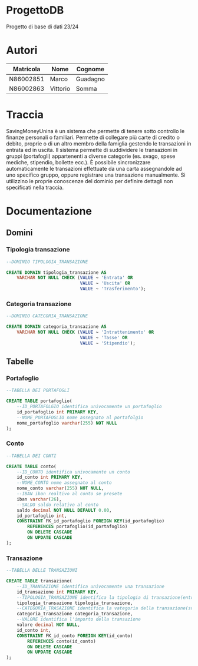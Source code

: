 # ProgettoDB
Progetto di base di dati 23/24

# Autori
|Matricola|Nome|Cognome|
|---------|----|-------|
|N86002851|Marco|Guadagno|
|N86002863|Vittorio|Somma|

# Traccia
SavingMoneyUnina è un sistema che permette di tenere sotto controllo le finanze personali o familiari.
Permette di collegare più carte di credito o debito, proprie o di un altro membro della famiglia gestendo
le transazioni in entrata ed in uscita. Il sistema permette di suddividere le transazioni in gruppi
(portafogli) appartenenti a diverse categorie (es. svago, spese mediche, stipendio, bollette ecc.). È
possibile sincronizzare automaticamente le transazioni effettuate da una carta assegnandole ad uno
specifico gruppo, oppure registrare una transazione manualmente. Si utilizzino le proprie conoscenze
del dominio per definire dettagli non specificati nella traccia.

# Documentazione

## Domini

### Tipologia transazione
```SQL
--DOMINIO TIPOLOGIA_TRANSAZIONE

CREATE DOMAIN tipologia_transazione AS 
    VARCHAR NOT NULL CHECK (VALUE ~ 'Entrata' OR
                            VALUE ~ 'Uscita' OR
                            VALUE ~ 'Trasferimento');
```

### Categoria transazione
```SQL
--DOMINIO CATEGORIA_TRANSAZIONE

CREATE DOMAIN categoria_transazione AS 
    VARCHAR NOT NULL CHECK (VALUE ~ 'Intrattenimento' OR
                            VALUE ~ 'Tasse' OR
                            VALUE ~ 'Stipendio');
```

## Tabelle

### Portafoglio
```SQL
--TABELLA DEI PORTAFOGLI

CREATE TABLE portafoglio(
    --ID_PORTAFOLGIO identifica univocamente un portafoglio
    id_portafoglio int PRIMARY KEY,
    --NOME_PORTAFOGLIO nome assegnato al portafolgio
    nome_portafoglio varchar(255) NOT NULL
);
```
### Conto
```SQL
--TABELLA DEI CONTI

CREATE TABLE conto(
    --ID_CONTO identifica univocamente un conto
    id_conto int PRIMARY KEY,
    --NOME_CONTO nome assegnato al conto
    nome_conto varchar(255) NOT NULL,
    --IBAN iban realtivo al conto se presete
    iban varchar(26),
    --SALDO saldo relativo al conto
    saldo decimal NOT NULL DEFAULT 0.00,
    id_portafoglio int,
    CONSTRAINT FK_id_portafoglio FOREIGN KEY(id_portafoglio)
        REFERENCES portafoglio(id_portafoglio)
        ON DELETE CASCADE
        ON UPDATE CASCADE
);
```
### Transazione
```SQL
--TABELLA DELLE TRANSAZIONI

CREATE TABLE transazione(
    --ID_TRANSAZIONE identifica univocamente una transazione
    id_transazione int PRIMARY KEY,
    --TIPOLOGIA_TRANSAZIONE identifica la tipologia di transazione(entrata/uscita/trasferimento)
    tipologia_transazione tipologia_transazione,
    --CATEGORIA_TRASAZIONE identifica la vategoria della transazione(svago/tasse/affitto)
    categoria_transazione categoria_transazione,
    --VALORE identifica l'importo della transazione
    valore decimal NOT NULL,
    id_conto int,
    CONSTRAINT FK_id_conto FOREIGN KEY(id_conto)
        REFERENCES conto(id_conto)
        ON DELETE CASCADE
        ON UPDATE CASCADE
);
```